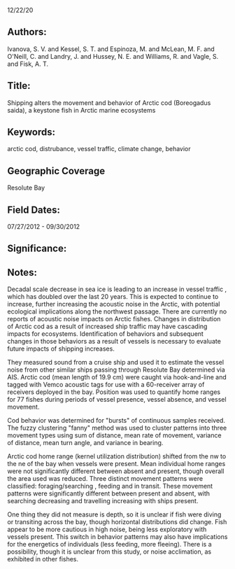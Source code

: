 12/22/20
## Authors:
Ivanova, S. V. and Kessel, S. T. and Espinoza, M. and McLean, M. F. and  O'Neill, C. and  Landry, J. and  Hussey, N. E. and  Williams, R. and  Vagle, S. and  Fisk, A. T.
## Title:
Shipping alters the movement and behavior of Arctic cod (Boreogadus saida), a keystone fish in Arctic marine ecosystems
## Keywords:
arctic cod, distrubance, vessel traffic, climate change, behavior
## Geographic Coverage
Resolute Bay
## Field Dates:
07/27/2012 - 09/30/2012
## Significance:


## Notes:
Decadal scale decrease in sea ice is leading to an increase in vessel traffic , which has doubled over the last 20 years. This is expected to continue to increase, further increasing the acoustic noise in the Arctic, with potential ecological implications along the northwest passage. There are currently no reports of acoustic noise impacts on Arctic fishes. Changes in distribution of Arctic cod as a result of increased ship traffic may have cascading impacts for ecosystems. Identification of behaviors and subsequent changes in those behaviors as a result of vessels is necessary to evaluate future impacts of shipping increases.

They measured sound from a cruise ship and used it to estimate the vessel noise from other similar ships passing through Resolute Bay determined via AIS. Arctic cod (mean length of 19.9 cm) were caught via hook-and-line and tagged with Vemco acoustic tags for use with a 60-receiver array of receivers deployed in the bay. Position was used to quantify home ranges for 77 fishes during periods of vessel presence, vessel absence, and vessel movement.

Cod behavior was determined for "bursts" of continuous samples received. The fuzzy clustering "fanny" method was used to cluster patterns into three movement types using sum of distance, mean rate of movement, variance of distance, mean turn angle, and variance in bearing.

Arctic cod home range (kernel utilization distribution) shifted from the nw to the ne of the bay when vessels were present. Mean individual home ranges were not significantly different between absent and present, though overall the area used was reduced. Three distinct movement patterns were classified: foraging/searching , feeding and in transit. These movement patterns were significantly different between present and absent, with searching decreasing and travelling increasing with ships present.

One thing they did not measure is depth, so it is unclear if fish were diving or transiting across the bay, though horizontal distributions did change. Fish appear to be more cautious in high noise, being less exploratory with vessels present. This switch in behavior patterns may also have implications for the energetics of individuals (less feeding, more fleeing). There is a possibility, though it is unclear from this study, or noise acclimation, as exhibited in other fishes.
